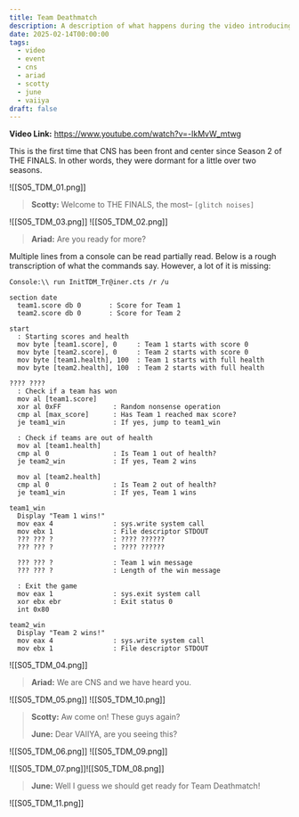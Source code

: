 ```yaml
---
title: Team Deathmatch
description: A description of what happens during the video introducing the Team Deathmatch event from Season 5 of THE FINALS.
date: 2025-02-14T00:00:00
tags:
  - video
  - event
  - cns
  - ariad
  - scotty
  - june
  - vaiiya
draft: false
---
```

**Video Link:** https://www.youtube.com/watch?v=-IkMvW_mtwg

This is the first time that CNS has been front and center since Season 2 of THE FINALS. In other words, they were dormant for a little over two seasons.

![[S05_TDM_01.png]]

>**Scotty:** Welcome to THE FINALS, the most– `[glitch noises]`

![[S05_TDM_03.png]]
![[S05_TDM_02.png]]

>**Ariad:** Are you ready for more?

Multiple lines from a console can be read partially read. Below is a rough transcription of what the commands say. However, a lot of it is missing:

```
Console:\\ run InitTDM_Tr@iner.cts /r /u

section date
  team1.score db 0       : Score for Team 1
  team2.score db 0       : Score for Team 2

start
  : Starting scores and health
  mov byte [team1.score], 0     : Team 1 starts with score 0
  mov byte [team2.score], 0     : Team 2 starts with score 0
  mov byte [team1.health], 100  : Team 1 starts with full health
  mov byte [team2.health], 100  : Team 2 starts with full health

???? ????
  : Check if a team has won
  mov al [team1.score]
  xor al 0xFF             : Random nonsense operation
  cmp al [max_score]      : Has Team 1 reached max score?
  je team1_win            : If yes, jump to team1_win

  : Check if teams are out of health
  mov al [team1.health]
  cmp al 0                : Is Team 1 out of health?
  je team2_win            : If yes, Team 2 wins

  mov al [team2.health]
  cmp al 0                : Is Team 2 out of health?
  je team1_win            : If yes, Team 1 wins

team1_win
  Display "Team 1 wins!"
  mov eax 4               : sys.write system call
  mov ebx 1               : File descriptor STDOUT
  ??? ??? ?               : ???? ??????
  ??? ??? ?               : ???? ??????

  ??? ??? ?               : Team 1 win message
  ??? ??? ?               : Length of the win message

  : Exit the game
  mov eax 1               : sys.exit system call
  xor ebx ebr             : Exit status 0
  int 0x80

team2_win
  Display "Team 2 wins!"
  mov eax 4               : sys.write system call
  mov ebx 1               : File descriptor STDOUT
```

![[S05_TDM_04.png]]

>**Ariad:** We are CNS and we have heard you.

![[S05_TDM_05.png]]
![[S05_TDM_10.png]]

>**Scotty:** Aw come on! These guys again?
>
>**June:** Dear VAIIYA, are you seeing this?

![[S05_TDM_06.png]]
![[S05_TDM_09.png]]

![[S05_TDM_07.png]]![[S05_TDM_08.png]]

>**June:** Well I guess we should get ready for Team Deathmatch!

![[S05_TDM_11.png]]
